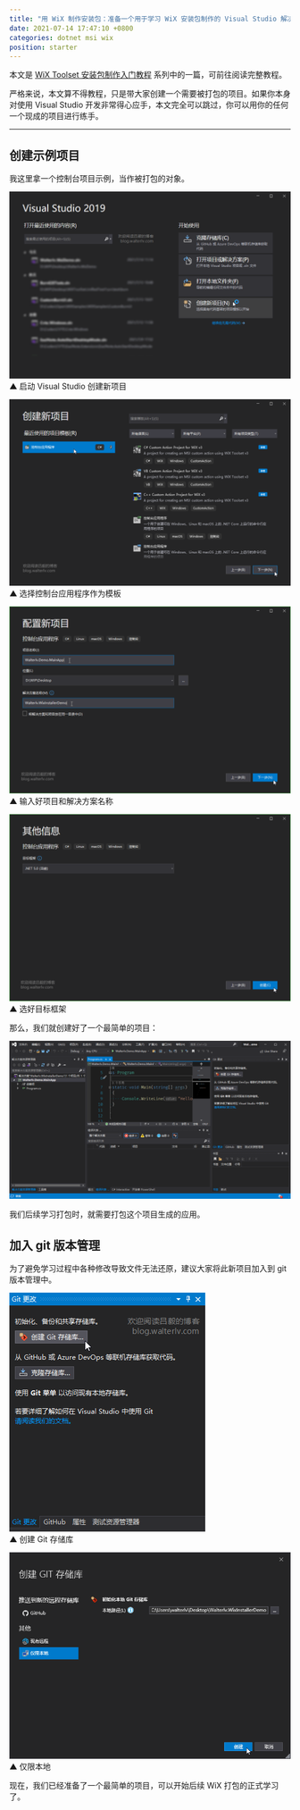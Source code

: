 ```yaml
---
title: "用 WiX 制作安装包：准备一个用于学习 WiX 安装包制作的 Visual Studio 解决方案"
date: 2021-07-14 17:47:10 +0800
categories: dotnet msi wix
position: starter
---
```


本文是 [WiX Toolset 安装包制作入门教程](/post/getting-started-with-wix-toolset) 系列中的一篇，可前往阅读完整教程。

严格来说，本文算不得教程，只是带大家创建一个需要被打包的项目。如果你本身对使用 Visual Studio 开发非常得心应手，本文完全可以跳过，你可以用你的任何一个现成的项目进行练手。

---

<div id="toc"></div>

## 创建示例项目

我这里拿一个控制台项目示例，当作被打包的对象。

![启动 Visual Studio 创建新项目](/static/posts/2021-07-14-14-59-59.png)  
▲ 启动 Visual Studio 创建新项目

![选择控制台应用程序作为模板](/static/posts/2021-07-14-15-08-59.png)  
▲ 选择控制台应用程序作为模板

![输入好项目和解决方案名称](/static/posts/2021-07-14-15-09-51.png)  
▲ 输入好项目和解决方案名称

![选好目标框架](/static/posts/2021-07-14-15-10-53.png)  
▲ 选好目标框架

那么，我们就创建好了一个最简单的项目：

![一个简单的项目](/static/posts/2021-07-14-15-12-10.png)

我们后续学习打包时，就需要打包这个项目生成的应用。

## 加入 git 版本管理

为了避免学习过程中各种修改导致文件无法还原，建议大家将此新项目加入到 git 版本管理中。

![创建 Git 存储库](/static/posts/2021-07-14-15-14-42.png)  
▲ 创建 Git 存储库

![仅限本地](/static/posts/2021-07-14-15-15-18.png)  
▲ 仅限本地

现在，我们已经准备了一个最简单的项目，可以开始后续 WiX 打包的正式学习了。
